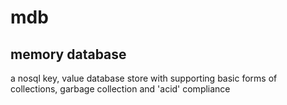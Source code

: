 mdb
===
memory database
---
a nosql key, value database store with supporting basic forms of collections, garbage collection and 'acid' compliance
